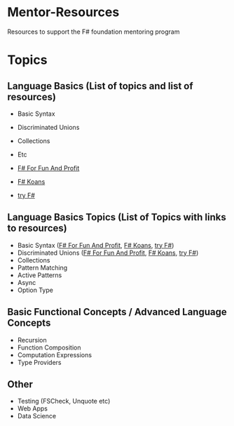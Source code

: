 # Mentor-Resources
Resources to support the F# foundation mentoring program

# Topics

## Language Basics (List of topics and list of resources)

* Basic Syntax
* Discriminated Unions
* Collections
* Etc

* [F# For Fun And Profit](http://fsharpforfunandprofit.com/series/expressions-and-syntax.html)
* [F# Koans](https://github.com/ChrisMarinos/FSharpKoans)
* [try F#](http://www.tryfsharp.org/Learn/getting-started)

## Language Basics Topics (List of Topics with links to resources)
* Basic Syntax ([F# For Fun And Profit](http://fsharpforfunandprofit.com/series/expressions-and-syntax.html), [F# Koans](https://github.com/ChrisMarinos/FSharpKoans), [try F#](http://www.tryfsharp.org/Learn/getting-started))
* Discriminated Unions ([F# For Fun And Profit](http://fsharpforfunandprofit.com/series/expressions-and-syntax.html), [F# Koans](https://github.com/ChrisMarinos/FSharpKoans), [try F#](http://www.tryfsharp.org/Learn/getting-started#data-structures))
* Collections
* Pattern Matching
* Active Patterns
* Async
* Option Type

## Basic Functional Concepts / Advanced Language Concepts

* Recursion
* Function Composition
* Computation Expressions
* Type Providers

## Other

* Testing (FSCheck, Unquote etc)
* Web Apps
* Data Science
